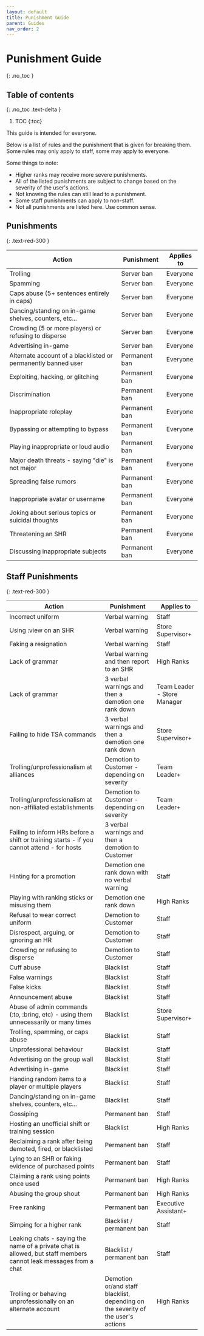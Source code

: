 ```yaml
---
layout: default
title: Punishment Guide
parent: Guides
nav_order: 2
---
```

# Punishment Guide
{: .no_toc }

## Table of contents
{: .no_toc .text-delta }

1. TOC
{:toc}

This guide is intended for everyone.

Below is a list of rules and the punishment that is given for breaking them. Some rules may only apply to staff, some may apply to everyone.

Some things to note:
- Higher ranks may receive more severe punishments.
- All of the listed punishments are subject to change based on the severity of the user's actions.
- Not knowing the rules can still lead to a punishment.
- Some staff punishments can apply to non-staff.
- Not all punishments are listed here. Use common sense.

## Punishments
{: .text-red-300 } 

| Action | Punishment | Applies to |
| ------ | ---------- | ---------- |
| Trolling | Server ban | Everyone |
| Spamming | Server ban | Everyone |
| Caps abuse (5+ sentences entirely in caps) | Server ban | Everyone |
| Dancing/standing on in-game shelves, counters, etc... | Server ban | Everyone |
| Crowding (5 or more players) or refusing to disperse | Server ban | Everyone |
| Advertising in-game | Server ban | Everyone |
| Alternate account of a blacklisted or permanently banned user | Permanent ban | Everyone | 
| Exploiting, hacking, or glitching | Permanent ban | Everyone |
| Discrimination | Permanent ban | Everyone |
| Inappropriate roleplay | Permanent ban | Everyone |
| Bypassing or attempting to bypass | Permanent ban | Everyone |
| Playing inappropriate or loud audio | Permanent ban | Everyone |
| Major death threats - saying "die" is not major | Permanent ban | Everyone |
| Spreading false rumors | Permanent ban | Everyone | 
| Inappropriate avatar or username | Permanent ban | Everyone |
| Joking about serious topics or suicidal thoughts | Permanent ban | Everyone |
| Threatening an SHR | Permanent ban | Everyone |
| Discussing inappropriate subjects | Permanent ban | Everyone |


## Staff Punishments
{: .text-red-300 } 

| Action | Punishment | Applies to |
| ------ | ---------- | ---------- |
| Incorrect uniform | Verbal warning | Staff |
| Using :view on an SHR | Verbal warning | Store Supervisor+ |
| Faking a resignation | Verbal warning | Staff |
| Lack of grammar | Verbal warning and then report to an SHR | High Ranks |
| Lack of grammar | 3 verbal warnings and then a demotion one rank down | Team Leader - Store Manager |
| Failing to hide TSA commands | 3 verbal warnings and then a demotion one rank down | Store Supervisor+ |
| Trolling/unprofessionalism at alliances | Demotion to Customer - depending on severity | Team Leader+ |
| Trolling/unprofessionalism at non-affiliated establishments | Demotion to Customer - depending on severity | Team Leader+ |
| Failing to inform HRs before a shift or training starts - if you cannot attend - for hosts | 3 verbal warnings and then a demotion to Customer |
| Hinting for a promotion | Demotion one rank down with no verbal warning | Staff |
| Playing with ranking sticks or misusing them | Demotion one rank down | High Ranks |
| Refusal to wear correct uniform | Demotion to Customer | Staff |
| Disrespect, arguing, or ignoring an HR | Demotion to Customer | Staff |
| Crowding or refusing to disperse | Demotion to Customer | Staff |
| Cuff abuse | Blacklist | Staff |
| False warnings | Blacklist | Staff |
| False kicks | Blacklist | Staff |
| Announcement abuse | Blacklist | Staff |
| Abuse of admin commands (:to, :bring, etc) - using them unnecessarily or many times | Blacklist | Store Supervisor+ |
| Trolling, spamming, or caps abuse | Blacklist | Staff |
| Unprofessional behaviour | Blacklist | Staff |
| Advertising on the group wall | Blacklist | Staff |
| Advertising in-game | Blacklist | Staff |
| Handing random items to a player or multiple players | Blacklist | Staff |
| Dancing/standing on in-game shelves, counters, etc... | Blacklist | Staff |
| Gossiping | Permanent ban | Staff |
| Hosting an unofficial shift or training session | Blacklist | High Ranks |
| Reclaiming a rank after being demoted, fired, or blacklisted | Permanent ban | Staff |
| Lying to an SHR or faking evidence of purchased points | Permanent ban | Staff |
| Claiming a rank using points once used | Permanent ban | High Ranks |
| Abusing the group shout | Permanent ban | High Ranks |
| Free ranking | Permanent ban | Executive Assistant+ |
| Simping for a higher rank | Blacklist / permanent ban | Staff |
| Leaking chats - saying the name of a private chat is allowed, but staff members cannot leak messages from a chat | Blacklist / permanent ban | Staff |
| Trolling or behaving unprofessionally on an alternate account | Demotion or/and staff blacklist, depending on the severity of the user's actions | High Ranks |
